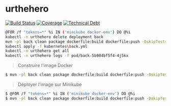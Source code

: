 # urthehero

[![Build Status](https://travis-ci.org/tdevilleduc/urthehero.svg)](https://travis-ci.org/tdevilleduc/urthehero)
[![Coverage](https://sonarcloud.io/api/project_badges/measure?project=urthehero&metric=coverage)](https://sonarcloud.io/dashboard?id=urthehero)
[![Technical Debt](https://sonarcloud.io/api/project_badges/measure?project=urthehero&metric=sqale_index)](https://sonarcloud.io/dashboard?id=urthehero)

```bash
@FOR /f "tokens=*" %i IN ('minikube docker-env') DO @%i
kubectl -n urthehero delete deployment back
mvn -pl back clean package dockerfile:build dockerfile:push -DskipTests -Ddocker.registry=localhost:5000
kubectl apply -f kubernetes\back.yml
kubectl -n urthehero get all
kubectl -n urthehero logs -f pod/back-5b984bf5f4-4j5kx
```

> Construire l'image Docker

```bash
$ mvn -pl back clean package dockerfile:build dockerfile:push -DskipTests -Ddocker.registry=localhost:5000
```

> Déployer l'image sur Minikube

```bash
$ @FOR /f "tokens=*" %i IN ('minikube docker-env') DO @%i
$ mvn -pl back clean package dockerfile:build dockerfile:push -DskipTests -Ddocker.registry=localhost:5000
```
